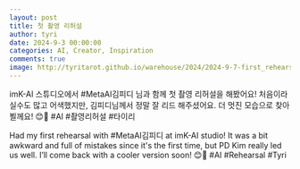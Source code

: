 ```yaml
---
layout: post
title: 첫 촬영 리허설
author: tyri
date: 2024-9-3 00:00:00
categories: AI, Creator, Inspiration
comments: true
image: http://tyritarot.github.io/warehouse/2024/2024-9-7-first_rehearsal_with_metaai_title.gif
---
```


imK-AI 스튜디오에서 #MetaAI김피디 님과 함께 첫 촬영 리허설을 해봤어요! 처음이라 실수도 많고 어색했지만, 김피디님께서 정말 잘 리드 해주셨어요. 더 멋진 모습으로 찾아뵐께요! 😊💪 #AI #촬영리허설 #타이리

Had my first rehearsal with #MetaAI김피디 at imK-AI studio! It was a bit awkward and full of mistakes since it's the first time, but PD Kim really led us well. I’ll come back with a cooler version soon! 😊💪 #AI #Rehearsal #Tyri